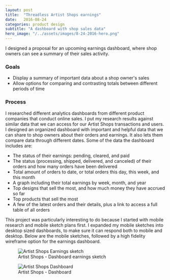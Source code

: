 ```yaml
---
layout: post
title:  "Threadless Artist Shops earnings"
date:   2016-08-24
categories: product design
subtitle: "A dashboard with shop sales data"
hero_image: "/../assets/images/8-24-2016-hero.png"
---
```

I designed a proposal for an upcoming earnings dashboard, where shop owners can see a summary of their sales activity.

### Goals
* Display a summary of important data about a shop owner's sales
* Allow options for comparing and contrasting totals between different periods of time

### Process
I researched different analytics dashboards from different product companies that conduct online sales. I put my research results against similar data that we can access for our Artist Shops transactions and users. I designed an organized dashboard with important and helpful data that we can share to shop owners about their orders and earnings. It also lets them compare data through different dates. Some of the data the dashboard includes are:

* The status of their earnings: pending, cleared, and paid
* The status (processing, shipped, delivered, and canceled) of their orders and how many orders have been delivered
* Total amount of orders to date, or total orders this day, this week, and this month
* A graph including their total earnings by week, month, and year
* Top designs that sell the most, and how much money they have accrued so far
* Top products that sell the most
* A few of the latest orders and their details, plus a link to access a full table of all orders

This project was particularly interesting to do because I started with mobile research and mobile sketch plans first. I expanded my mobile sketches into desktop sized dashboards, to make sure it can respond both to mobile and desktop. Below are the mobile sketches, followed by a high fidelity wireframe option for the earnings dashboard.

<figure>
	<img src="../../../../../../assets/images/earnings-scan.jpg" alt="Artist Shops Earnings sketch" />
	<figcaption class="media-caption center">Artist Shops - Dashboard earnings sketch</figcaption>
</figure>

<figure>
	<img src="../../../../../../assets/images/dashboard-2.jpg" alt="Artist Shops Dashboard" />
	<figcaption class="media-caption center">Artist Shops - Dashboard</figcaption>
</figure>
